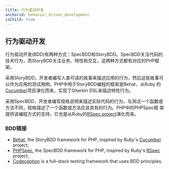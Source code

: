 ```yaml
---
title: 行为驱动开发
anchorid: behavior_driven_development
isChild: true
---
```


<h2 id="behavior_driven_development">行为驱动开发</h2>

行为驱动开发(BDD)有两种方式：SpecBDD和StoryBDD。SpecBDD关注代码的技术行为，而StoryBDD关注业务、特性和交互，这两种方式都有对应的PHP框架。

采用StoryBDD，开发者编写人类可读的故事来描述应用的行为，然后这些故事可以作为应用的测试用例。PHP中用于StoryBDD编程的框架是Behat，从Ruby
的[Cucumber](http://cukes.info/)项目演化而来，实现了Gherkin DSL来描述特性行为。

采用SpecBDD，开发者编写规格说明来描述实际代码的行为，与测试一个函数或方法不同，规格描述了一个函数或方法应该具有的行为。PHP中的PHPSpec框
架提供该编程方式的支持，它也是从Ruby的[RSpec project](http://rspec.info/)演化而来。

### BDD链接

* [Behat](http://behat.org/), the StoryBDD framework for PHP, inspired by Ruby's [Cucumber](http://cukes.info/) project;
* [PHPSpec](http://www.phpspec.net/), the SpecBDD framework for PHP, inspired by Ruby's [RSpec](http://rspec.info/) project;
* [Codeception](http://www.codeception.com) is a full-stack testing framework that uses BDD principles.
